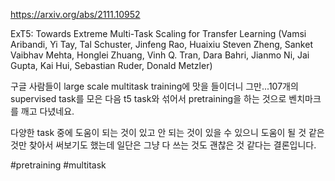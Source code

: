 https://arxiv.org/abs/2111.10952

ExT5: Towards Extreme Multi-Task Scaling for Transfer Learning (Vamsi Aribandi, Yi Tay, Tal Schuster, Jinfeng Rao, Huaixiu Steven Zheng, Sanket Vaibhav Mehta, Honglei Zhuang, Vinh Q. Tran, Dara Bahri, Jianmo Ni, Jai Gupta, Kai Hui, Sebastian Ruder, Donald Metzler)

구글 사람들이 large scale multitask training에 맛을 들이더니 그만...107개의 supervised task를 모은 다음 t5 task와 섞어서 pretraining을 하는 것으로 벤치마크를 깨고 다녔네요.

다양한 task 중에 도움이 되는 것이 있고 안 되는 것이 있을 수 있으니 도움이 될 것 같은 것만 찾아서 써보기도 했는데 일단은 그냥 다 쓰는 것도 괜찮은 것 같다는 결론입니다.

#pretraining #multitask 
